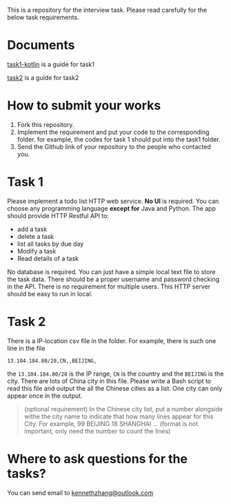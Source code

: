 This is a repository for the interview task.
Please read carefully for the below task requirements.

# Documents

[task1-kotlin](./task1/kotlin/TodoServer/README.md) is a guide for task1

[task2](./task2/README.md) is a guide for task2

# How to submit your works

1. Fork this repository.
2. Implement the requirement and put your code to the corresponding folder. for example, the codes for task 1 should put into the task1 folder.
3. Send the Github link of your repository to the people who contacted you.

# Task 1
Please implement a todo list HTTP web service.
**No UI** is required.
You can choose any programming language **except for** Java and Python.
The app should provide HTTP Restful API to:
* add a task
* delete a task
* list all tasks by due day
* Modify a task
* Read details of a task

No database is required. You can just have a simple local text file to store the task data.
There should be a proper username and password checking in the API.
There is no requirement for multiple users.
This HTTP server should be easy to run in local.

# Task 2
There is a IP-location csv file in the folder.
For example, there is such one line in the file
```csv
13.104.184.80/28,CN,,BEIJING,
```
the `13.104.184.80/28` is the IP range, `CN` is the country and the `BEIJING` is the city.
There are lots of China city in this file.
Please write a Bash script to read this file and output the all the Chinese cities as a list.
One city can only appear once in the output. 

> (optional requirement) In the Chinese city list, put a number alongside withe the city name to indicate that how many lines appear for this City. For example, 
99 BEIJING
18 SHANGHAI
...
(format is not important, only need the number to count the lines)


# Where to ask questions for the tasks?
You can send email to kennethzhang@outlook.com
